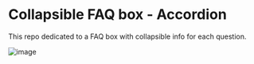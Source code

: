 # Collapsible FAQ box - Accordion
This repo dedicated to a FAQ box with collapsible info for each question.

![image](https://github.com/arbor0711/accordion/assets/42074597/fe61723e-7249-4289-9d22-d706fc435b1f)
